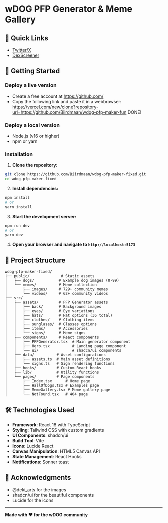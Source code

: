 # wDOG PFP Generator & Meme Gallery

## 🔗 Quick Links
- [Twitter/X](https://t.co/GurmgVXpiR)
- [DexScreener](https://dexscreener.com/solana/25txtutlkjtcux3kqoervc7aubym7fckbwovqnqnydgq)

## 🚀 Getting Started

### Deploy a live version

- Create a free account at https://github.com/
- Copy the following link and paste it in a webbrowser:
  https://vercel.com/new/clone?repository-url=https://github.com/Biirdmaan/wdog-pfp-maker-fun
DONE!


### Deploy a local version

- Node.js (v16 or higher)
- npm or yarn

### Installation

1. **Clone the repository:**
```bash
git clone https://github.com/Biirdmaan/wdog-pfp-maker-fixed.git
cd wdog-pfp-maker-fixed
```

2. **Install dependencies:**
```bash
npm install
# or
yarn install
```

3. **Start the development server:**
```bash
npm run dev
# or
yarn dev
```

4. **Open your browser and navigate to `http://localhost:5173`**

## 📁 Project Structure

```
wdog-pfp-maker-fixed/
├── public/              # Static assets
│   ├── dogs/           # Example dog images (0-99)
│   └── memes/          # Meme collection
│       ├── images/     # 729+ community memes
│       └── videos/     # 62+ community videos
├── src/
│   ├── assets/         # PFP Generator assets
│   │   ├── back/       # Background images
│   │   ├── eyes/       # Eye variations
│   │   ├── hats/       # Hat options (36 total)
│   │   ├── clothes/    # Clothing items
│   │   ├── sunglases/  # Glasses options
│   │   ├── items/      # Accessories
│   │   └── signs/      # Meme signs
│   ├── components/     # React components
│   │   ├── PFPGenerator.tsx  # Main generator component
│   │   ├── Hero.tsx          # Landing page component
│   │   └── ui/               # shadcn/ui components
│   ├── data/          # Asset configurations
│   │   ├── assets.ts  # Main asset definitions
│   │   └── signs.ts   # Sign rendering functions
│   ├── hooks/         # Custom React hooks
│   ├── lib/           # Utility functions
│   └── pages/         # Page components
│       ├── Index.tsx      # Home page
│       ├── HallOfDogs.tsx # Examples page
│       ├── MemeGallery.tsx # Meme gallery page
│       └── NotFound.tsx   # 404 page
```

## 🛠️ Technologies Used

- **Framework**: React 18 with TypeScript
- **Styling**: Tailwind CSS with custom gradients
- **UI Components**: shadcn/ui
- **Build Tool**: Vite
- **Icons**: Lucide React
- **Canvas Manipulation**: HTML5 Canvas API
- **State Management**: React Hooks
- **Notifications**: Sonner toast

## 🙏 Acknowledgments

- @deki_arts for the images
- shadcn/ui for the beautiful components
- Lucide for the icons
---

**Made with ❤️ for the wDOG community**
